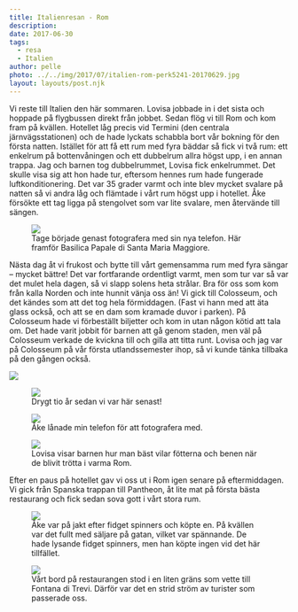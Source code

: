```yaml
---
title: Italienresan - Rom
description: 
date: 2017-06-30
tags:
  - resa
  - Italien
author: pelle
photo: ../../img/2017/07/italien-rom-perk5241-20170629.jpg
layout: layouts/post.njk
---
```

Vi reste till Italien den här sommaren. Lovisa jobbade in i det sista och hoppade på flygbussen direkt från jobbet. Sedan flög vi till Rom och kom fram på kvällen. Hotellet låg precis vid Termini (den centrala järnvägsstationen) och de hade lyckats schabbla bort vår bokning för den första natten. Istället för att få ett rum med fyra bäddar så fick vi två rum: ett enkelrum på bottenvåningen och ett dubbelrum allra högst upp, i en annan trappa. Jag och barnen tog dubbelrummet, Lovisa fick enkelrummet. Det skulle visa sig att hon hade tur, eftersom hennes rum hade fungerade luftkonditionering. Det var 35 grader varmt och inte blev mycket svalare på natten så vi andra låg och flämtade i vårt rum högst upp i hotellet. Åke försökte ett tag ligga på stengolvet som var lite svalare, men återvände till sängen.

<figure>
    <img class="breakout wp-image-196 size-full" src="../../img/2017/07/italien-rom-perk5241-20170629.jpg">
    <figcaption>
    Tage började genast fotografera med sin nya telefon. Här framför Basilica Papale di Santa Maria Maggiore.
    </figcaption>
</figure>

Nästa dag åt vi frukost och bytte till vårt gemensamma rum med fyra sängar – mycket bättre! Det var fortfarande ordentligt varmt, men som tur var så var det mulet hela dagen, så vi slapp solens heta strålar. Bra för oss som kom från kalla Norden och inte hunnit vänja oss än! Vi gick till Colosseum, och det kändes som att det tog hela förmiddagen. (Fast vi hann med att äta glass också, och att se en dam som kramade duvor i parken). På Colosseum hade vi förbeställt biljetter och kom in utan någon kötid att tala om. Det hade varit jobbit för barnen att gå genom staden, men väl på Colosseum verkade de kvickna till och gilla att titta runt. Lovisa och jag var på Colosseum på vår första utlandssemester ihop, så vi kunde tänka tillbaka på den gången också.

<img class="breakout alignnone wp-image-197 size-full" src="../../img/2017/07/italien-rom-perk5277-20170630.jpg">

<figure>
    <img class="wp-image-195 size-full" src="../../img/2017/07/italien-rom-perk5311-20170630.jpg">
    <figcaption>Drygt tio år sedan vi var här senast!</figcaption>
</figure>

<figure>
    <img class="wp-image-198 size-full" src="../../img/2017/07/italien-rom-perk5284-20170630.jpg">
    <figcaption>Åke lånade min telefon för att fotografera med.</figcaption>
</figure>

<figure>
    <img class="breakout wp-image-194 size-full" src="../../img/2017/07/italien-rom-perk5343-20170630.jpg">
    <figcaption>Lovisa visar barnen hur man bäst vilar fötterna och benen när de blivit trötta i varma Rom.</figcaption>
</figure>

Efter en paus på hotellet gav vi oss ut i Rom igen senare på eftermiddagen. Vi gick från Spanska trappan till Pantheon, åt lite mat på första bästa restaurang och fick sedan sova gott i vårt stora rum.

<figure>
    <img class="breakout wp-image-193 size-full" src="../../img/2017/07/italien-rom-perk5347-20170630.jpg">
    <figcaption>Åke var på jakt efter fidget spinners och köpte en. På kvällen var det fullt med säljare på gatan, vilket var spännande. De hade lysande fidget spinners, men han köpte ingen vid det här tillfället.
    </figcaption>
</figure>


<figure>
    <img class="breakout wp-image-192 size-full" src="../../img/2017/07/italien-rom-perk5371-20170630.jpg">
    <figcaption>Vårt bord på restaurangen stod i en liten gräns som vette till Fontana di Trevi. Därför var det en strid ström av turister som passerade oss.</figcaption>
</figure>
		